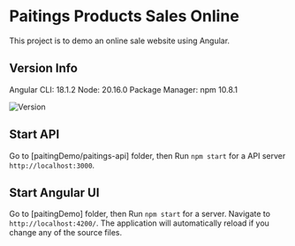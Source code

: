 # Paitings Products Sales Online

This project is to demo an online sale website using Angular.

## Version Info

Angular CLI: 18.1.2
Node: 20.16.0
Package Manager: npm 10.8.1

![Version](https://github.com/douglas/paitingDemo/blob/main/readmeImages/VERSION.png?raw=true)

## Start API

Go to [paitingDemo/paitings-api] folder, then
Run `npm start` for a API server `http://localhost:3000`.


## Start Angular UI

Go to [paitingDemo] folder, then
Run `npm start` for a server. Navigate to `http://localhost:4200/`. The application will automatically reload if you change any of the source files.